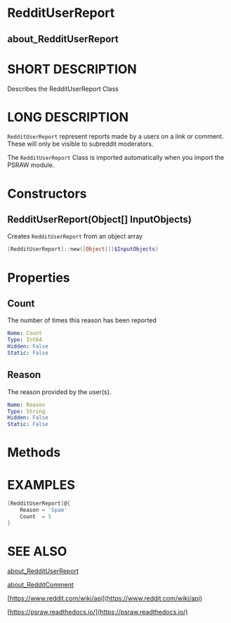 # RedditUserReport
## about_RedditUserReport

# SHORT DESCRIPTION
Describes the RedditUserReport Class

# LONG DESCRIPTION
`RedditUserReport` represent reports made by a users on a link or comment. These will only be visible to subreddit moderators.

The `RedditUserReport` Class is imported automatically when you import the PSRAW module.


# Constructors
## RedditUserReport(Object[] InputObjects)
Creates `RedditUserReport` from an object array

```powershell
[RedditUserReport]::new([Object[]]$InputObjects)
```


# Properties
## Count
The number of times this reason has been reported

```yaml
Name: Count
Type: Int64
Hidden: False
Static: False
```

## Reason
The reason provided by the user(s).

```yaml
Name: Reason
Type: String
Hidden: False
Static: False
```


# Methods

# EXAMPLES
```powershell
[RedditUserReport]@{
    Reason = 'Spam'
    Count  = 5
}
```

# SEE ALSO

[about_RedditUserReport](https://psraw.readthedocs.io/en/latest/Module/about_RedditUserReport)

[about_RedditComment](https://psraw.readthedocs.io/en/latest/Module/about_RedditComment)

[https://www.reddit.com/wiki/api](https://www.reddit.com/wiki/api)

[https://psraw.readthedocs.io/](https://psraw.readthedocs.io/)
